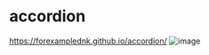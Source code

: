 # accordion
https://forexamplednk.github.io/accordion/
![image](https://github.com/user-attachments/assets/6f6e643f-5395-4244-8fad-3d2a3237b5d6)
